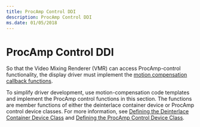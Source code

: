 ```yaml
---
title: ProcAmp Control DDI
description: ProcAmp Control DDI
ms.date: 01/05/2018
---
```


# ProcAmp Control DDI

So that the Video Mixing Renderer (VMR) can access ProcAmp-control functionality, the display driver must implement the [motion compensation callback functions](motion-compensation-callbacks.md).

To simplify driver development, use motion-compensation code templates and implement the ProcAmp control functions in this section. The functions are member functions of either the deinterlace container device or ProcAmp control device classes. For more information, see [Defining the Deinterlace Container Device Class](./defining-the-deinterlace-container-device-class.md) and [Defining the ProcAmp Control Device Class](./defining-the-procamp-control-device-class.md).
